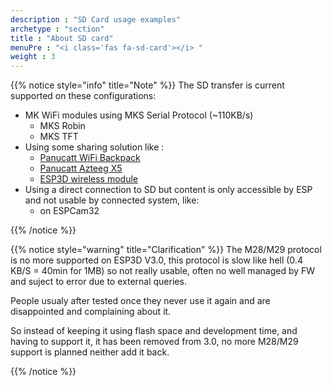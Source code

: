 ```yaml
---
description : "SD Card usage examples"
archetype : "section"
title : "About SD card"
menuPre : "<i class='fas fa-sd-card'></i> "
weight : 3
---
```


{{% notice style="info" title="Note"  %}}
The SD transfer is current supported on these configurations:
  * MK WiFi modules using MKS Serial Protocol (~110KB/s)
     - MKS Robin 
     - MKS TFT
  * Using some sharing solution like : 
    - [Panucatt WiFi Backpack](https://www.panucatt.com/ProductDetails.asp?ProductCode=WB8266)
    - [Panucatt Azteeg X5](http://www.panucatt.com/azteeg_X5_mini_reprap_3d_printer_controller_p/ax5mini.htm)
    - [ESP3D wireless module](https://oshwhub.com/liqijian101/esp3d_esp32__camer-v2)
  * Using a direct connection to SD but content is only accessible by ESP and not usable by connected system, like:
    -  on ESPCam32

{{% /notice %}}

{{% notice style="warning" title="Clarification"  %}}
The M28/M29 protocol is no more supported on ESP3D V3.0, this protocol is slow like hell (0.4 KB/S = 40min for 1MB) so not really usable, often no well managed by FW and suject to error due to external queries.

People usualy after tested once they never use it again and are disappointed and complaining about it.

So instead of keeping it using flash space and development time, and having to support it, it has been removed from 3.0, no more M28/M29 support is planned neither add it back.
 
{{% /notice %}}
